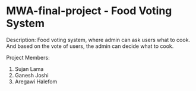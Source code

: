# MWA-final-project - Food Voting System

Description:
	Food voting system, where admin can ask users what to cook. And based on the vote of users, the admin can decide what to cook.

Project Members:
1. Sujan Lama
2. Ganesh Joshi
3. Aregawi Halefom


